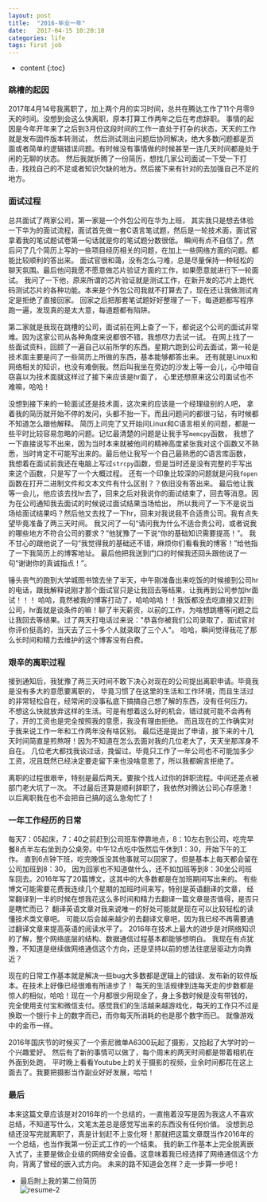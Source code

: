 ```yaml
---
layout: post
title:  "2016-毕业一年"
date:   2017-04-15 10:20:10
categories: life
tags: first job
---
```


* content
{:toc}

### 跳槽的起因

2017年4月14号我离职了，加上两个月的实习时间，总共在腾达工作了11个月零9天的时间。没想到会这么快离职，原本打算工作两年之后在考虑辞职。
事情的起因是今年开年来了之后到3月份这段时间的工作一直处于打杂的状态，天天的工作就是发布固件版本转测试，
然后测试测出问题后协同解决，绝大多数问题都是页面或者简单的逻辑错误问题。有时候没有事情做的时候甚至一连几天时间都是处于闲的无聊的状态。
然后我就折腾了一份简历，想找几家公司面试一下受一下打击，找找自己的不足或者知识欠缺的地方。然后接下来有针对的去加强自己不足的地方。

### 面试过程

总共面试了两家公司，第一家是一个外包公司在华为上班，
其实我只是想去体验一下华为的面试流程，面试首先做一套C语言笔试题，然后是一轮技术面，面试官拿着我的笔试题试卷第一句话就是你的笔试题分数很低。
瞬间有点不自信了。然后问了几个简历上写的一些项目经历相关的问题，在加上一些网络方面的问题。都能比较顺利的答出来。
面试官很和蔼，没有怎么刁难，总是尽量保持一种轻松的聊天氛围。最后他问我愿不愿意做芯片验证方面的工作，如果愿意就进行下一轮面试。
我问了一下他，原来所谓的芯片验证就是测试工作，在新开发的芯片上跑代码测试芯片的各种功能。本来是个外包公司我就不打算去了，现在还让我做测试肯定是拒绝了直接回家。
回家之后把那套笔试题好好整理了一下，每道题都写程序跑一遍，发现真的是太大意，每道题都有陷阱。

第二家就是我现在跳槽的公司，面试前在网上查了一下，都说这个公司的面试非常难。因为这家公司从各种角度来说都很不错，我想尽力去试一试。
在网上找了一些面试资料，回顾了一遍自己以前所学的东西。星期六跑到公司去面试，第一轮是技术面主要是问了一些简历上所做的东西，基本能够都答出来。
还有就是Linux和网络相关的知识，也没有难倒我。然后叫我坐在旁边的沙发上等一会儿，心中暗自窃喜以为技术面就这样过了接下来应该是hr面了，
心里还想原来这公司面试也不难嘛，哈哈！

没想到接下来的一轮面试还是技术面，这次来的应该是一个经理级别的人吧，
拿着我的简历就开始不停的发问，头都不抬一下。而且问题问的都很刁钻，有时候都不知道怎么跟他解释。
简历上问完了又开始问Linux和C语言相关的问题，都是一些平时比较容易忽略的问题。记忆最清楚的问题是让我手写`memcpy`函数，
我想了一下直接说写不出来，因为当时本来就被他问的精神高度紧张我对这个函数又不熟悉，当时肯定不可能写出来的。最后他让我写一个自己最熟悉的C语言库函数，
我想着在面试前我还在电脑上写过`strcpy`函数，但是当时还是没有完整的手写出来这个函数，只是写了一个大概过程。
还有一个印象比较深的问题就是问我`fopen`函数在打开二进制文件和文本文件有什么区别？？依旧没有答出来。
最后他让我等一会儿，他应该去找hr去了，回来之后对我说你的面试结束了，回去等消息。因为在公司通知我去面试的时候说过面试结果当场给出，
所以我问了一下不是说当场给面试结果吗？然后他又去找了一下hr，回来对我说我不合适贵公司。我有点失望毕竟准备了两三天时间。
我又问了一句“请问我为什么不适合贵公司，或者说我的哪些地方不符合公司的要求？”他犹豫了一下说“你的基础知识需要提高！”。
我不甘心的跟他说了一句“我觉得我的基础还不错，麻烦你们看看我的博客！”给他指了一下我简历上的博客地址。
最后他把我送到门口的时候我还回头跟他说了一句“谢谢你的真诚指点！”。

锤头丧气的跑到大学城图书馆去坐了半天，中午刚准备出来吃饭的时候接到公司hr的电话，跟我解释说刚才那个面试官只是让我回去等结果，让我再到公司参加hr面试！！！
哈哈，竟然被我的博客打动了，哈哈哈哈！！我饭都没去吃直接又赶到公司，hr面就是谈条件的嘛！聊了半天薪资，以前的工作，为啥想跳槽等问题之后
让我回去等结果。过了两天打电话过来说："恭喜你被我们公司录取了，面试官对你评价挺高的，当天去了三十多个人就录取了三个人"。
哈哈，瞬间觉得我花了那么长时间和精力去维护的这个博客没有白费。

### 艰辛的离职过程

接到通知后，我犹豫了两三天时间不敢下决心对现在的公司提出离职申请。毕竟我是没有多大的意愿要离职的，
毕竟习惯了在这里的生活和工作环境，而且生活过的非常轻松自在，经常闲的没事私底下搞搞自己想了解的东西，没有任何压力。
不想这么快就放弃这样的生活。可是有想着这么好的机会，错过就可能不会再有了，开的工资也是完全按照我的意愿，我没有理由拒绝。
而且现在的工作确实对于我来说工作一年和工作两年没有啥区别。
最后还是提出了申请，接下来的十几天时间简直是煎熬呀！因为不知道在怎么去面对我的几位老大了，天天坐那浑身不自在。
几位老大都找我谈过话，挽留过。毕竟只工作了一年公司也不可能加多少工资，况且既然已经决定要走留下来也没啥意思了，所以我都婉言拒绝了。

离职的过程很艰辛，特别是最后两天。要挨个找人过你的辞职流程。中间还差点被部门老大坑了一次。
不过最后还算是顺利辞职了，我依然对腾达公司心存感激！以后离职我在也不会把自己搞的这么急匆忙了！

### 一年工作经历的日常

每天7：05起床，7：40之前赶到公司班车停靠地点，8：10左右到公司，吃完早餐8点半左右坐到办公桌旁。中午12点吃中饭然后午休到1：30，开始下午的工作。
直到6点钟下班，吃完晚饭没其他事就可以回家了。但是基本上每天都会留在公司加班到8：30，
因为回家也不知道做什么，还不如加班等到8：30坐公司班车回去。2016年写了20篇博文，这其中的大多数都是在加班期间写出来的。
有些博文可能需要花费我连续几个星期的加班时间来写，特别是英语翻译的文章，
经常翻译到一半的时候在想我花这么多时间和精力去翻译一篇文章是否值得，是否只是瞎忙而已？
翻译英语文章对我来说唯一的好处可能就是现在可以比较轻松的读懂技术类文章吧。
可能以后会越来越少的去翻译文章吧，因为我已经不再需要通过翻译文章来提高英语的阅读水平了。
2016年在技术上最大的进步是对网络知识的了解，整个网络底层的结构、数据通信过程基本都能够想明白。
我现在有点犹豫，不知道是继续做网络通信这个方向，还是坚持以前的想法往底层驱动方向靠近？

现在的日常工作基本就是解决一些bug大多数都是逻辑上的错误、发布新的软件版本。在技术上好像已经很难有所进步了！
每天的生活规律到连每天走的步数都是惊人的相似，哈哈！现在一个月都很少用现金了，身上多数时候是没有带钱的，
完全使用支付宝和微信支付。感觉我们的生活越来越游戏化，每天的工作只不过是换取一个银行卡上的数字而已，而你每天所消耗的也是那个数字而已。
就像游戏中的金币一样。

2016年国庆节的时候买了一个索尼微单A6300玩起了摄影，又拾起了大学时的一个兴趣爱好。
然后有了新的事情可以做了，每个周末的两天时间都是带着相机在外面到处跑，
平时晚上看看Youtube上的关于摄影的视频，业余时间都花在这上面去了。我要把摄影当作副业好好发展，哈哈！

### 最后

本来这篇文章应该是对2016年的一个总结的，一直拖着没写是因为我这人不喜欢总结，不知道写什么，文笔太差总是感觉写出来的东西没有任何价值。
没想到总结还没写完就离职了，真是计划赶不上变化呀！那就把这篇文章既当作2016年的一个总结，也当作我第一份正式工作的一个结束。
我的新工作基本上完全脱离嵌入式了，主要是做企业级的网络安全设备。这意味着我已经选择了网络通信这个方向，背离了曾经的嵌入式方向。
未来的路不知道会怎样？走一步算一步吧！

* 最后附上我的第二份简历   
![resume-2]({{"/css/pics/resume-2.jpg"}})  


